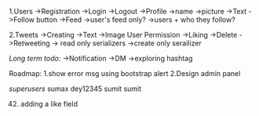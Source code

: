 1.Users
  ->Registration
  ->Login
  ->Logout
  ->Profile
    ->name
    ->picture
    ->Text
    ->Follow button
  ->Feed
    ->user's feed only?
    ->users + who they follow?

2.Tweets
  ->Creating
    ->Text
    ->Image
  User Permission
  ->Liking
  ->Delete
  ->Retweeting
    -> read only serializers
    ->create only serailizer

*Long term todo:*
->Notification
->DM
->exploring hashtag


Roadmap:
1.show error msg using bootstrap alert
2.Design admin panel

*superusers*
sumax dey12345
sumit sumit


42. adding a like field
